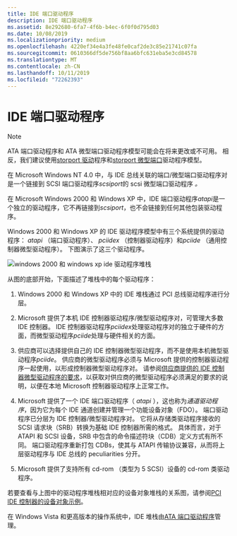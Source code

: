 ```yaml
---
title: IDE 端口驱动程序
description: IDE 端口驱动程序
ms.assetid: 8e292680-6fa7-4f6b-b4ec-6f0f0d795d03
ms.date: 10/08/2019
ms.localizationpriority: medium
ms.openlocfilehash: 4220ef34e4a3fe48fe0caf2de3c85e21741c07fa
ms.sourcegitcommit: 0610366df5de756bf8aa6bfc631eba5e3cd84578
ms.translationtype: MT
ms.contentlocale: zh-CN
ms.lasthandoff: 10/11/2019
ms.locfileid: "72262393"
---
```

# <a name="ide-port-driver"></a>IDE 端口驱动程序

>[!NOTE]
> ATA 端口驱动程序和 ATA 微型端口驱动程序模型可能会在将来更改或不可用。 相反，我们建议使用[storport 驱动](storport-driver-overview.md)程序和[storport 微型端口](https://docs.microsoft.com/windows-hardware/drivers/storage/storport-miniport-drivers)驱动程序模型。

在 Microsoft Windows NT 4.0 中，与 IDE 总线关联的端口/微型端口驱动程序对是一个链接到 SCSI 端口驱动程序*scsiport*的 scsi 微型端口驱动程序 *。*

在 Microsoft Windows 2000 和 Windows XP 中，IDE 端口驱动程序*atapi*是一个独立的驱动程序，它不再链接到*scsiport*，也不会链接到任何其他包装驱动程序。

Windows 2000 和 Windows XP 的 IDE 驱动程序模型中有三个系统提供的驱动程序： *atapi* （端口驱动程序）、 *pciidex* （控制器驱动程序）和*pciide* （通用控制器微型驱动程序）。 下图演示了这三个驱动程序。

![windows 2000 和 windows xp ide 驱动程序堆栈 ](images/idedrvrs.png)

从图的底部开始，下面描述了堆栈中的每个驱动程序：

1. Windows 2000 和 Windows XP 中的 IDE 堆栈通过 PCI 总线驱动程序进行分层。

2. Microsoft 提供了本机 IDE 控制器驱动程序/微型驱动程序对，可管理大多数 IDE 控制器。 IDE 控制器驱动程序*pciidex*处理驱动程序对的独立于硬件的方面，而微型驱动程序*pciide*处理与硬件相关的方面。

3. 供应商可以选择提供自己的 IDE 控制器微型驱动程序，而不是使用本机微型驱动程序*pciide*。 供应商的微型驱动程序必须与 Microsoft 提供的控制器驱动程序一起使用，以形成控制器微型驱动程序对。 请参阅[供应商提供的 IDE 控制器微型驱动程序的要求](requirements-for-vendor-supplied-ide-controller-minidrivers.md)，以获取对供应商的微型驱动程序必须满足的要求的说明，以便在本地 Microsoft 控制器驱动程序上正常工作。

4. Microsoft 提供了一个 IDE 端口驱动程序（ *atapi* ），这也称为*通道驱动程序*，因为它为每个 IDE 通道创建并管理一个功能设备对象（FDO）。 端口驱动程序已分层为 IDE 控制器/微型驱动程序对。 它将从存储类驱动程序接收的 SCSI 请求块（SRB）转换为基础 IDE 控制器所需的格式。 具体而言，对于 ATAPI 和 SCSI 设备，SRB 中包含的命令描述符块（CDB）定义方式有所不同。 端口驱动程序重新打包 CDBs，使其与 ATAPI 传输协议兼容，从而将上层驱动程序与 IDE 总线的 peculiarities 分开。

5. Microsoft 提供了支持所有 cd-rom （类型为 5 SCSI）设备的 cd-rom 类驱动程序。

若要查看与上图中的驱动程序堆栈相对应的设备对象堆栈的关系图，请参阅[PCI IDE 控制器的设备对象示例](device-object-example-for-a-pci-ide-controller.md)。

在 Windows Vista 和更高版本的操作系统中，IDE 堆栈由[ATA 端口驱动程序](ata-port-driver-overview.md)管理。
